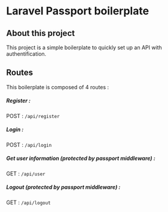 # Laravel Passport boilerplate

## About this project

This project is a simple boilerplate to quickly set up an API with authentification.

## Routes

This boilerplate is composed of 4 routes :

##### Register :
POST : `/api/register`

##### Login :
POST : `/api/login`

##### Get user information (protected by passport middleware) :
GET : `/api/user`

##### Logout (protected by passport middleware) :
GET : `/api/logout`
